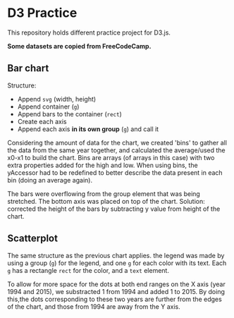 # D3 Practice

This repository holds different practice project for D3.js.

**Some datasets are copied from FreeCodeCamp.**

## Bar chart

Structure:
- Append `svg` (width, height)
- Append container (`g`)
- Append bars to the container (`rect`)
- Create each axis
- Append each axis **in its own group** (`g`) and call it

Considering the amount of data for the chart, we created 'bins' to gather all the data from the same year together, and calculated the average/used the x0-x1 to build the chart. Bins are arrays (of arrays in this case) with two extra properties added for the high and low. 
When using bins, the yAccessor had to be redefined to better describe the data present in each bin (doing an average again).

The bars were overflowing from the group element that was being stretched. The bottom axis was placed on top of the chart.
Solution: corrected the height of the bars by subtracting y value from height of the chart.

## Scatterplot
The same structure as the previous chart applies.
the legend was made by using a group (`g`) for the legend, and one `g` for each color with its text. Each `g` has a rectangle `rect` for the color, and a `text` element.

To allow for more space for the dots at both end ranges on the X axis (year 1994 and 2015), we substracted 1 from 1994 and added 1 to 2015. By doing this,the dots corresponding to these two years are further from the edges of the chart, and those from 1994 are away from the Y axis.